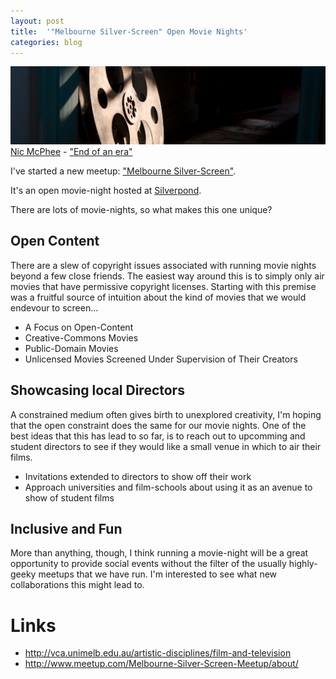 ```yaml
---
layout: post
title:  '"Melbourne Silver-Screen" Open Movie Nights'
categories: blog
---
```


<p class="attribution">
	<img src="/images/open-movies/reel.png" class="image fit" />
	<a href="https://www.flickr.com/photos/nicmcphee/">Nic McPhee</a> -
	<a href="https://www.flickr.com/photos/nicmcphee/13668736373/in/photolist-mPRR7v-9NzcWz-3miiqy-nBPiyz-5gnXLm-7Etx5J-7YojqR-e9cSRJ-bVNKKy-9VdGgY-63npmh-nWHcTw-99uoLC-7fGjjz-arvgs-ndcjx-nEtnms-aZEV-2ZcPEc-6Wb8PZ-iEes9u-7V4wZc-nFDg5E-7aiEob-9RDCT-9v82rC-iEf1Km-6zAXHG-eYZzAi-7aNqmg-36rmTH-e5uY4L-iEer1N-5geasQ-74sgr4-avMa8M-b2FbVn-aBvWiT-9w84j8-5PoKhG-avMcyx-nFDgPL-7e7tzu-74N7ZK-qgZWG-87wGJY-7jWT3E-avPMXJ-74Hg1V-egj2p">"End of an era"</a>
</p>

I've started a new meetup: ["Melbourne Silver-Screen"](http://www.meetup.com/Melbourne-Silver-Screen-Meetup/about/).

It's an open movie-night hosted at [Silverpond](http://silverpond.com.au/).

There are lots of movie-nights, so what makes this one unique?

## Open Content

There are a slew of copyright issues associated with running movie nights beyond a few close friends.
The easiest way around this is to simply only air movies that have permissive copyright licenses.
Starting with this premise was a fruitful source of intuition about the kind of movies that we
would endevour to screen...

* A Focus on Open-Content
* Creative-Commons Movies
* Public-Domain Movies
* Unlicensed Movies Screened Under Supervision of Their Creators

## Showcasing local Directors

A constrained medium often gives birth to unexplored creativity, I'm hoping that the open constraint
does the same for our movie nights. One of the best ideas that this has lead to so far, is to
reach out to upcomming and student directors to see if they would like a small venue in which
to air their films.

* Invitations extended to directors to show off their work
* Approach universities and film-schools about using it as an avenue to show of student films

## Inclusive and Fun

More than anything, though, I think running a movie-night will be a great opportunity to
provide social events without the filter of the usually highly-geeky meetups that we
have run. I'm interested to see what new collaborations this might lead to.

# Links

* <http://vca.unimelb.edu.au/artistic-disciplines/film-and-television>
* <http://www.meetup.com/Melbourne-Silver-Screen-Meetup/about/>
